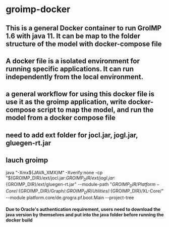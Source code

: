 # groimp-docker

## This is a general Docker container to run GroIMP 1.6 with java 11. It can be map to the folder structure of the model with docker-compose file 
## A docker file is a isolated environment for running specific applications. It can run independently from the local environment. 
## a general workflow for using this docker file is use it as the groimp application, write docker-compose script to map the model, and run the model from a docker compose file

## need to add ext folder for jocl.jar, jogl.jar, gluegen-rt.jar
## lauch groimp
java "-Xmx${JAVA_XMX}M" -Xverify:none -cp "${GROIMP_DIR}/ext/jocl.jar:${GROIMP_DIR}/ext/jogl.jar:${GROIMP_DIR}/ext/gluegen-rt.jar" --module-path "${GROIMP_DIR}/Platform-Core/:${GROIMP_DIR}/Graph/:${GROIMP_DIR}/Utilities/:${GROIMP_DIR}/XL-Core/" --module platform.core/de.grogra.pf.boot.Main --project-tree

#### Due to Oracle's authentication requirement, users need to download the java version by themselves and put into the java folder before running the docker build



